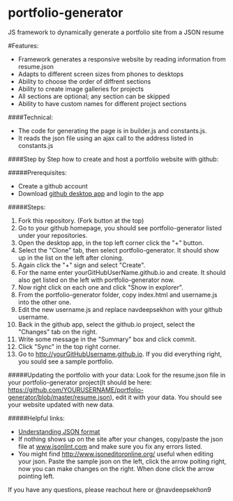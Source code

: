 # portfolio-generator
JS framework to dynamically generate a portfolio site from a JSON resume

#Features:
* Framework generates a responsive website by reading information from resume.json
* Adapts to different screen sizes from phones to desktops
* Ability to choose the order of diffrent sections
* Ability to create image galleries for projects
* All sections are optional; any section can be skipped
* Ability to have custom names for different project sections

####Technical:
* The code for generating the page is in builder.js and constants.js.
* It reads the json file using an ajax call to the address listed in constants.js


####Step by Step how to create and host a portfolio website with github:

#####Prerequisites:
* Create a github account
* Download [github desktop app](https://desktop.github.com/) and login to the app

#####Steps:
1. Fork this repository. (Fork button at the top)
2. Go to your github homepage, you should see portfolio-generator listed under your repositories.
3. Open the desktop app, in the top left corner click the "+" button.
4. Select the "Clone" tab, then select portfolio-generator. It should show up in the list on the left after cloning.
5. Again click the "+" sign and select "Create".
6. For the name enter yourGitHubUserName.github.io and create. It should also get listed on the left with portfolio-generator now.
7. Now right click on each one and click "Show in explorer".
8. From the portfolio-generator folder, copy index.html and username.js into the other one.
9. Edit the new username.js and replace navdeepsekhon with your github username.
10. Back in the github app, select the github.io project, select the "Changes" tab on the right.
11. Write some message in the "Summary" box and click commit.
12. Click "Sync" in the top right corner.
13. Go to http://yourGitHubUsername.github.io. If you did everything right, you sould see a sample portfolio.

#####Updating the portfolio with your data:
Look for the resume.json file in your portfolio-generator project(It should be here: https://github.com/YOURUSERNAME/portfolio-generator/blob/master/resume.json), edit it with your data. You should see your website updated with new data.

#####Helpful links:
* [Understanding JSON format](http://code.tutsplus.com/tutorials/understanding-json--active-8817)
* If nothing shows up on the site after your changes, copy/paste the json file at www.jsonlint.com and make sure you fix any errors listed.
* You might find http://www.jsoneditoronline.org/ useful when editing your json. Paste the sample json on the left, click the arrow poiting right, now you can make changes on the right. When done click the arrow pointing left.

If you have any questions, please reachout here or @navdeepsekhon9
